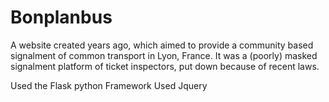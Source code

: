 # Bonplanbus
A website created years ago, which aimed to provide a community based signalment of common transport in Lyon, France. It was a (poorly) masked signalment platform of ticket inspectors, put down because of recent laws.

Used the Flask python Framework
Used Jquery
